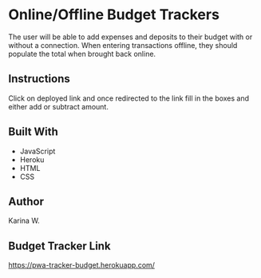 # Online/Offline Budget Trackers

The user will be able to add expenses and deposits to their budget with or without a connection. When entering transactions offline, they should populate the total when brought back online.

## Instructions
Click on deployed link and once redirected to the link fill in the boxes and either add or subtract amount.

## Built With
- JavaScript
- Heroku
- HTML
- CSS

## Author
Karina W.

## Budget Tracker Link
https://pwa-tracker-budget.herokuapp.com/


